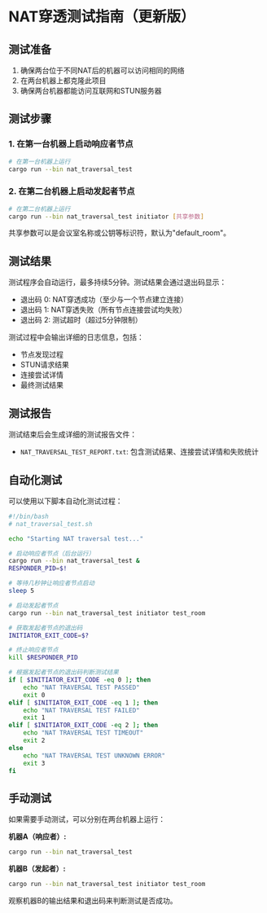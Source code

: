# NAT穿透测试指南（更新版）

## 测试准备

1. 确保两台位于不同NAT后的机器可以访问相同的网络
2. 在两台机器上都克隆此项目
3. 确保两台机器都能访问互联网和STUN服务器

## 测试步骤

### 1. 在第一台机器上启动响应者节点

```bash
# 在第一台机器上运行
cargo run --bin nat_traversal_test
```

### 2. 在第二台机器上启动发起者节点

```bash
# 在第二台机器上运行
cargo run --bin nat_traversal_test initiator [共享参数]
```

共享参数可以是会议室名称或公钥等标识符，默认为"default_room"。

## 测试结果

测试程序会自动运行，最多持续5分钟。测试结果会通过退出码显示：

- 退出码 0: NAT穿透成功（至少与一个节点建立连接）
- 退出码 1: NAT穿透失败（所有节点连接尝试均失败）
- 退出码 2: 测试超时（超过5分钟限制）

测试过程中会输出详细的日志信息，包括：
- 节点发现过程
- STUN请求结果
- 连接尝试详情
- 最终测试结果

## 测试报告

测试结束后会生成详细的测试报告文件：
- `NAT_TRAVERSAL_TEST_REPORT.txt`: 包含测试结果、连接尝试详情和失败统计

## 自动化测试

可以使用以下脚本自动化测试过程：

```bash
#!/bin/bash
# nat_traversal_test.sh

echo "Starting NAT traversal test..."

# 启动响应者节点（后台运行）
cargo run --bin nat_traversal_test &
RESPONDER_PID=$!

# 等待几秒钟让响应者节点启动
sleep 5

# 启动发起者节点
cargo run --bin nat_traversal_test initiator test_room

# 获取发起者节点的退出码
INITIATOR_EXIT_CODE=$?

# 终止响应者节点
kill $RESPONDER_PID

# 根据发起者节点的退出码判断测试结果
if [ $INITIATOR_EXIT_CODE -eq 0 ]; then
    echo "NAT TRAVERSAL TEST PASSED"
    exit 0
elif [ $INITIATOR_EXIT_CODE -eq 1 ]; then
    echo "NAT TRAVERSAL TEST FAILED"
    exit 1
elif [ $INITIATOR_EXIT_CODE -eq 2 ]; then
    echo "NAT TRAVERSAL TEST TIMEOUT"
    exit 2
else
    echo "NAT TRAVERSAL TEST UNKNOWN ERROR"
    exit 3
fi
```

## 手动测试

如果需要手动测试，可以分别在两台机器上运行：

**机器A（响应者）:**
```bash
cargo run --bin nat_traversal_test
```

**机器B（发起者）:**
```bash
cargo run --bin nat_traversal_test initiator test_room
```

观察机器B的输出结果和退出码来判断测试是否成功。